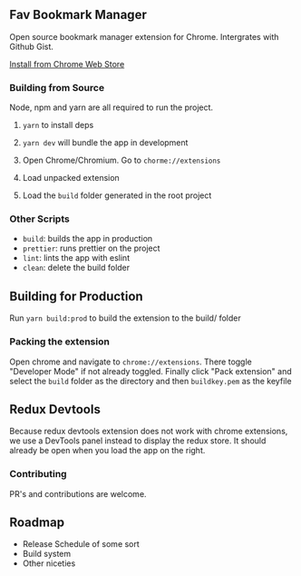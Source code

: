 ## Fav Bookmark Manager

Open source bookmark manager extension for Chrome. Intergrates with Github Gist.

[Install from Chrome Web Store](https://chrome.google.com/webstore/detail/fav-bookmark-manager/gammmbkeceiljlgijimbhhgkfmiejnkl)

### Building from Source

Node, npm and yarn are all required to run the project.

1. `yarn` to install deps

2. `yarn dev` will bundle the app in development

3. Open Chrome/Chromium. Go to `chorme://extensions`

4. Load unpacked extension

5. Load the `build` folder generated in the root project

### Other Scripts

- `build`: builds the app in production
- `prettier`: runs prettier on the project
- `lint`: lints the app with eslint
- `clean`: delete the build folder

## Building for Production

Run `yarn build:prod` to build the extension to the build/ folder

### Packing the extension

Open chrome and navigate to `chrome://extensions`. There toggle "Developer Mode" if not already toggled.
Finally click "Pack extension" and select the `build` folder as the directory and then `buildkey.pem` as the keyfile

## Redux Devtools

Because redux devtools extension does not work with chrome extensions, we use a DevTools panel instead to display the redux store.
It should already be open when you load the app on the right.

### Contributing

PR's and contributions are welcome.

## Roadmap

- Release Schedule of some sort
- Build system
- Other niceties
